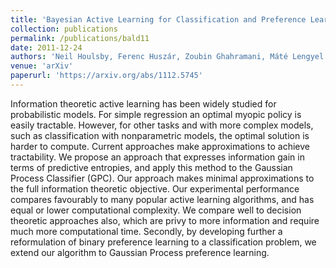 ```yaml
---
title: 'Bayesian Active Learning for Classification and Preference Learning'
collection: publications
permalink: /publications/bald11
date: 2011-12-24
authors: 'Neil Houlsby, Ferenc Huszár, Zoubin Ghahramani, Máté Lengyel'
venue: 'arXiv'
paperurl: 'https://arxiv.org/abs/1112.5745'
---
```


Information theoretic active learning has been widely studied for probabilistic models. For simple regression an optimal myopic policy is easily tractable. However, for other tasks and with more complex models, such as classification with nonparametric models, the optimal solution is harder to compute. Current approaches make approximations to achieve tractability. We propose an approach that expresses information gain in terms of predictive entropies, and apply this method to the Gaussian Process Classifier (GPC). Our approach makes minimal approximations to the full information theoretic objective. Our experimental performance compares favourably to many popular active learning algorithms, and has equal or lower computational complexity. We compare well to decision theoretic approaches also, which are privy to more information and require much more computational time. Secondly, by developing further a reformulation of binary preference learning to a classification problem, we extend our algorithm to Gaussian Process preference learning.


